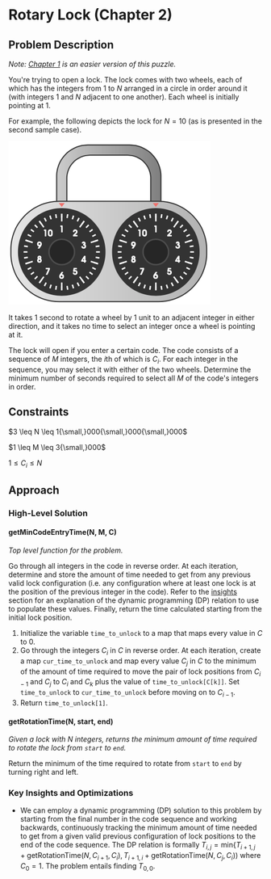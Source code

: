 # Rotary Lock (Chapter 2)

## Problem Description

*Note: [Chapter 1](../../Level%201/Rotary%20Lock%201/) is an easier version of this puzzle.*

You're trying to open a lock. The lock comes with two wheels, each of which has the integers from $1$ to $N$ arranged in a circle in order around it (with integers $1$ and $N$ adjacent to one another). Each wheel is initially pointing at $1$.

For example, the following depicts the lock for $N = 10$ (as is presented in the second sample case).

![Double lock image](images/Double%20Lock%20Image.png)

It takes $1$ second to rotate a wheel by $1$ unit to an adjacent integer in either direction, and it takes no time to select an integer once a wheel is pointing at it.

The lock will open if you enter a certain code. The code consists of a sequence of $M$ integers, the $i\text{th}$ of which is $C_i$. For each integer in the sequence, you may select it with either of the two wheels. Determine the minimum number of seconds required to select all $M$ of the code's integers in order.

## Constraints

$3 \leq N \leq 1{\small,}000{\small,}000{\small,}000$

$1 \leq M \leq 3{\small,}000$

$1 \leq C_i \leq N$

## Approach

### High-Level Solution

#### getMinCodeEntryTime(N, M, C)

*Top level function for the problem.*

Go through all integers in the code in reverse order. At each iteration, determine and store the amount of time needed to get from any previous valid lock configuration (i.e. any configuration where at least one lock is at the position of the previous integer in the code). Refer to the [insights](#key-insights-and-optimizations) section for an explanation of the dynamic programming (DP) relation to use to populate these values. Finally, return the time calculated starting from the initial lock position.

1. Initialize the variable ```time_to_unlock``` to a map that maps every value in $C$ to $0$.
2. Go through the integers $C_i$ in $C$ in reverse order. At each iteration, create a map ```cur_time_to_unlock``` and map every value $C_j$ in $C$ to the minimum of the amount of time required to move the pair of lock positions from $C_{i-1}$ and $C_j$ to $C_i$ and $C_k$ plus the value of ```time_to_unlock[C[k]]```. Set ```time_to_unlock``` to ```cur_time_to_unlock``` before moving on to $C_{i-1}$.
3. Return ```time_to_unlock[1]```.

#### getRotationTime(N, start, end)

*Given a lock with $N$ integers, returns the minimum amount of time required to rotate the lock from ```start``` to ```end```.*

Return the minimum of the time required to rotate from ```start``` to ```end``` by turning right and left.

### Key Insights and Optimizations

- We can employ a dynamic programming (DP) solution to this problem by starting from the final number in the code sequence and working backwards, continuously tracking the minimum amount of time needed to get from a given valid previous configuration of lock positions to the end of the code sequence. The DP relation is formally $T_{i,j} = \text{min} \{ T_{i+1,j} + \text{getRotationTime}(N, C_{i+1}, C_i), T_{i+1,i} + \text{getRotationTime}(N, C_j, C_i))$ where $C_0=1$. The problem entails finding $T_{0,0}$.